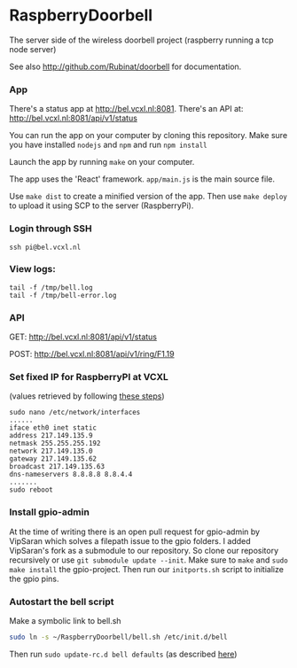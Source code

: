 RaspberryDoorbell
=================

The server side of the wireless doorbell project (raspberry running a tcp node server)

See also http://github.com/Rubinat/doorbell for documentation.

### App
There's a status app at http://bel.vcxl.nl:8081. 
There's an API at: http://bel.vcxl.nl:8081/api/v1/status

You can run the app on your computer by cloning this repository.
Make sure you have installed `nodejs` and `npm` and run `npm install`

Launch the app by running `make` on your computer.

The app uses the 'React' framework. `app/main.js` is the main source file.

Use `make dist` to create a minified version of the app. Then use `make deploy` to upload it using SCP to the server (RaspberryPi).

### Login through SSH
```
ssh pi@bel.vcxl.nl
```

### View logs:
```
tail -f /tmp/bell.log
tail -f /tmp/bell-error.log
```

### API
GET: http://bel.vcxl.nl:8081/api/v1/status

POST: http://bel.vcxl.nl:8081/api/v1/ring/F1.19

### Set fixed IP for RaspberryPI at VCXL
(values retrieved by following [these steps](http://www.modmypi.com/blog/tutorial-how-to-give-your-raspberry-pi-a-static-ip-address))
```
sudo nano /etc/network/interfaces
......
iface eth0 inet static
address 217.149.135.9
netmask 255.255.255.192
network 217.149.135.0
gateway 217.149.135.62
broadcast 217.149.135.63
dns-nameservers 8.8.8.8 8.8.4.4
.......
sudo reboot
```

### Install gpio-admin
At the time of writing there is an open pull request for gpio-admin by VipSaran which solves a filepath issue to the gpio folders. I added VipSaran's fork as a submodule to our repository. So clone our repository recursively or use `git submodule update --init`. Make sure to `make` and `sudo make install` the gpio-project. Then run our `initports.sh` script to initialize the gpio pins.

### Autostart the bell script
Make a symbolic link to bell.sh
```bash
sudo ln -s ~/RaspberryDoorbell/bell.sh /etc/init.d/bell
```
Then run `sudo update-rc.d bell defaults` (as described [here](http://raspberrywebserver.com/serveradmin/run-a-script-on-start-up.html))

